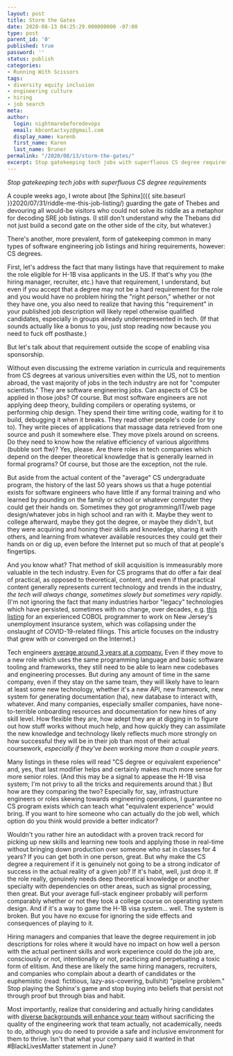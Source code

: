 ```yaml
---
layout: post
title: Storm the Gates
date: 2020-08-13 04:25:29.000000000 -07:00
type: post
parent_id: '0'
published: true
password: ''
status: publish
categories:
- Running With Scissors
tags:
- diversity equity inclusion
- engineering culture
- hiring
- job search
meta:
author:
  login: nightmarebeforedevops
  email: kbcontactxyz@gmail.com
  display_name: karenb
  first_name: Karen
  last_name: Bruner
permalink: "/2020/08/13/storm-the-gates/"
excerpt: Stop gatekeeping tech jobs with superfluous CS degree requirements
---
```


_Stop gatekeeping tech jobs with superfluous CS degree requirements_


A couple weeks ago, I wrote about [the Sphinx]({{ site.baseurl }}2020/07/31/riddle-me-this-job-listing/) guarding the gate of Thebes and devouring all would-be visitors who could not solve its riddle as a metaphor for decoding SRE job listings. (I still don't understand why the Thebans did not just build a second gate on the other side of the city, but whatever.)


There's another, more prevalent, form of gatekeeping common in many types of software engineering job listings and hiring requirements, however: CS degrees.


First, let's address the fact that many listings have that requirement to make the role eligible for H-1B visa applicants in the US. If that's why you (the hiring manager, recruiter, etc.) have that requirement, I understand, but even if you accept that a degree may not be a hard requirement for the role and you would have no problem hiring the "right person," whether or not they have one, you also need to realize that having this "requirement" in your published job description will likely repel otherwise qualified candidates, especially in groups already underrepresented in tech. (If that sounds actually like a bonus to you, just stop reading now because you need to fuck off posthaste.)


But let's talk about that requirement outside the scope of enabling visa sponsorship.


Without even discussing the extreme variation in curricula and requirements from CS degrees at various universities even within the US, not to mention abroad, the vast majority of jobs in the tech industry are not for "computer scientists." They are software engineering jobs. Can aspects of CS be applied in those jobs? Of course. But most software engineers are not applying deep theory, building compilers or operating systems, or performing chip design. They spend their time writing code, waiting for it to build, debugging it when it breaks. They read other people's code (or try to). They write pieces of applications that massage data retrieved from one source and push it somewhere else. They move pixels around on screens. Do they need to know how the relative efficiency of various algorithms (bubble sort ftw)? Yes, please. Are there roles in tech companies which depend on the deeper theoretical knowledge that is generally learned in formal programs? Of course, but those are the exception, not the rule.


But aside from the actual content of the "average" CS undergraduate program, the history of the last 50 years shows us that a huge potential exists for software engineers who have little if any formal training and who learned by pounding on the family or school or whatever computer they could get their hands on. Sometimes they got programming/IT/web page design/whatever jobs in high school and ran with it. Maybe they went to college afterward, maybe they got the degree, or maybe they didn't, but they were acquiring and honing their skills and knowledge, sharing it with others, and learning from whatever available resources they could get their hands on or dig up, even before the Internet put so much of that at people's fingertips.


And you know what? That method of skill acquisition is immeasurably more valuable in the tech industry. Even for CS programs that do offer a fair deal of practical, as opposed to theoretical, content, and even if that practical content generally represents current technology and trends in the industry, _the tech will always change, sometimes slowly but sometimes very rapidly._ (I'm not ignoring the fact that many industries harbor "legacy" technologies which have persisted, sometimes with no change, over decades, e.g. [this listing](https://www.cnbc.com/2020/04/06/new-jersey-seeks-cobol-programmers-to-fix-unemployment-system.html) for an experienced COBOL programmer to work on New Jersey's unemployment insurance system, which was collapsing under the onslaught of COVID-19-related filings. This article focuses on the industry that grew with or converged on the Internet.)


Tech engineers [average around 3 years at a company.](https://www.bizjournals.com/sanfrancisco/news/2019/10/17/this-is-how-long-employees-typically-stay-at-tesla.html) Even if they move to a new role which uses the same programming language and basic software tooling and frameworks, they still need to be able to learn new codebases and engineering processes. But during any amount of time in the same company, even if they stay on the same team, they will likely have to learn at least some new technology, whether it's a new API, new framework, new system for generating documentation (ha), new database to interact with, whatever. And many companies, especially smaller companies, have none-to-terrible onboarding resources and documentation for new hires of any skill level. How flexible they are, how adept they are at digging in to figure out how stuff works without much help, and how quickly they can assimilate the new knowledge and technology likely reflects much more strongly on how successful they will be in their job than most of their actual coursework, _especially if they've been working more than a couple years._


Many listings in these roles will read "CS degree or equivalent experience" and, yes, that last modifier helps and certainly makes much more sense for more senior roles. (And this may be a signal to appease the H-1B visa system; I'm not privy to all the tricks and requirements around that.) But how are they comparing the two? Especially for, say, infrastructure engineers or roles skewing towards engineering operations, I guarantee no CS program exists which can teach what "equivalent experience" would bring. If you want to hire someone who can actually do the job well, which option do you think would provide a better indicator?


Wouldn't you rather hire an autodidact with a proven track record for picking up new skills and learning new tools and applying those in real-time without bringing down production over someone who sat in classes for 4 years? If you can get both in one person, great. But why make the CS degree a requirement if it is genuinely not going to be a strong indicator of success in the actual reality of a given job? If it's habit, well, just drop it. If the role really, genuinely needs deep theoretical knowledge or another specialty with dependencies on other areas, such as signal processing, then great. But your average full-stack engineer probably will perform comparably whether or not they took a college course on operating system design. And if it's a way to game the H-1B visa system... well. The system is broken. But you have no excuse for ignoring the side effects and consequences of playing to it.


Hiring managers and companies that leave the degree requirement in job descriptions for roles where it would have no impact on how well a person with the actual pertinent skills and work experience could do the job are, consciously or not, intentionally or not, practicing and perpetuating a toxic form of elitism. And these are likely the same hiring managers, recruiters, and companies who complain about a dearth of candidates or the euphemistic (read: fictitious, lazy-ass-covering, bullshit) "pipeline problem." Stop playing the Sphinx's game and stop buying into beliefs that persist not through proof but through bias and habit.


Most importantly, realize that considering and actually hiring candidates with [diverse backgrounds will enhance your team](https://www.forbes.com/sites/forbestechcouncil/2018/07/31/diversity-innovation-and-opportunity-why-you-need-a-diverse-product-engineering-team/) without sacrificing the quality of the engineering work that team actually, not academically, needs to do, although you do need to provide a safe and inclusive environment for them to thrive. Isn't that what your company said it wanted in that #BlackLivesMatter statement in June?


